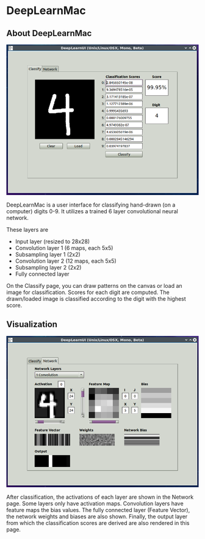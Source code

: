 # DeepLearnMac

## About DeepLearnMac

![About DeepLearnMac](/Screenshots/MNIST.png)

DeepLearnMac is a user interface for classifying hand-drawn (on a computer) digits 0-9. It utilizes a trained 6 layer convolutional neural network.

These layers are

* Input layer (resized to 28x28)
* Convolution layer 1 (6 maps, each 5x5)
* Subsampling layer 1 (2x2)
* Convolution layer 2 (12 maps, each 5x5)
* Subsampling layer 2 (2x2)
* Fully connected layer

On the Classify page, you can draw patterns on the canvas or load an image for classification. Scores for each digit are computed. The drawn/loaded image is classified according to the digit with the highest score.
 
## Visualization

![Visualization](/Screenshots/Visualization.png)

After classification, the activations of each layer are shown in the Network page. Some layers only have activation maps. Convolution layers have feature maps the bias values. The fully connected layer (Feature Vector), the network weights and biases are also shown. Finally, the output layer from which the classification scores are derived are also rendered in this page.

